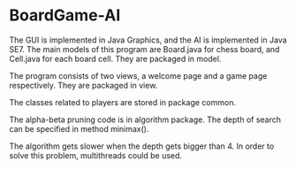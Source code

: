 # BoardGame-AI
The GUI is implemented in Java Graphics, and the AI is implemented in Java SE7.
The main models of this program are Board.java for chess board, and Cell.java for each board cell. They are packaged in model.

The program consists of two views, a welcome page and a game page respectively. They are packaged in view.

The classes related to players are stored in package common. 

The alpha-beta pruning code is in algorithm package. The depth of search can be specified in method minimax().

The algorithm gets slower when the depth gets bigger than 4. In order to solve this problem, multithreads could be used.
